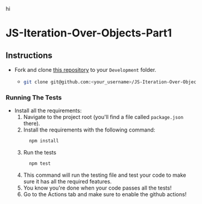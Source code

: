 hi
# JS-Iteration-Over-Objects-Part1

## Instructions

- Fork and clone [this repository](https://github.com/JoinCODED/JS-Iteration-Over-Objects-Part1) to your `Development` folder.
  - ```bash
    git clone git@github.com:<your_username>/JS-Iteration-Over-Objects-Part1.git
    ```

### Running The Tests

- Install all the requirements:
  1.  Navigate to the project root (you'll find a file called `package.json` there).
  2.  Install the requirements with the following command:
      ```bash
        npm install
      ```
  3.  Run the tests
      ```bash
        npm test
      ```
  4.  This command will run the testing file and test your code to make sure it has all the required features.
  5.  You know you're done when your code passes all the tests!
  6.  Go to the Actions tab and make sure to enable the github actions!

